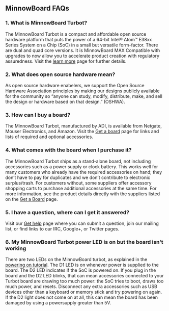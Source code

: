## MinnowBoard FAQs

### 1.	What is MinnowBoard Turbot?
The MinnowBoard Turbot is a compact and affordable open source hardware platform 
that puts the power of a 64-bit Intel® Atom™ E38xx Series System on a Chip (SoC) 
in a small but versatile form-factor. There are dual and quad core versions. 
It is MinnowBoard MAX Compatible with 
upgrades to now allow you to accelerate product creation with regulatory assuredness. 
Visit the [learn more](learn-more) page for further details. 

### 2.	What does open source hardware mean?
As open source hardware enabelers, we support the Open Source Hardware 
Association principles by making our designs publicly available for the 
community so “anyone can study, modify, distribute, make, and sell the 
design or hardware based on that design.” (OSHWA).

### 3.	How can I buy a board?
The MinnowBoard Turbot, manufactured by ADI, is available from Netgate, 
Mouser Electronics, and Amazon. Visit the [Get a board](get-a-board) page for links and 
lists of required and optional accessories.

### 4.	What comes with the board when I purchase it?
The MinnowBoard Turbot ships as a stand-alone board, not including accessories 
such as a power supply or clock battery. This works well for many customers 
who already have the required accessories on hand; they don’t have to pay 
for duplicates and we don’t contribute to electronic surplus/trash. For 
customers without, some suppliers offer accessory shopping carts to purchase 
additional accessories at the same time. For more information, see the product 
details directly with the suppliers listed on the [Get a Board](get-a-board) page. 

### 5.	I have a question, where can I get it answered?
Visit our [Get help](help) page where you can submit a question, 
join our mailing list, or find links to our IRC, Google+, or Twitter pages. 

### 6. My MinnowBoard Turbot power LED is on but the board isn't working
There are two LEDs on the MinnowBoard turbot, as explained in the
[powering on tutorial](tutorials/powering-on-minnowboardturbot). 
The D1 LED is on whenever power is supplied to the board. The D2 LED indicates
if the SoC is powered on. 
If you plug in the board and the D2 LED blinks, that can mean accessories 
connected to your Turbot board are drawing too much power: the SoC tries to 
boot, draws too much power, and resets. Disconnect any extra accessories 
such as USB devices other than a keyboard or memory stick and try powering on 
again. If the D2 light does not come on at all, this can mean the board has 
been damaged by using a powersupply greater than 5V.
 
